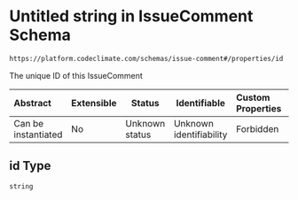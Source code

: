 # Untitled string in IssueComment Schema

```txt
https://platform.codeclimate.com/schemas/issue-comment#/properties/id
```

The unique ID of this IssueComment


| Abstract            | Extensible | Status         | Identifiable            | Custom Properties | Additional Properties | Access Restrictions | Defined In                                                                                  |
| :------------------ | ---------- | -------------- | ----------------------- | :---------------- | --------------------- | ------------------- | ------------------------------------------------------------------------------------------- |
| Can be instantiated | No         | Unknown status | Unknown identifiability | Forbidden         | Allowed               | none                | [IssueComment.schema.json\*](../../schemas/IssueComment.schema.json "open original schema") |

## id Type

`string`
